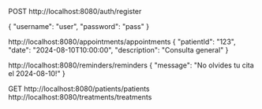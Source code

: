 POST
http://localhost:8080/auth/register

{
  "username": "user",
  "password": "pass"
}

http://localhost:8080/appointments/appointments
{
  "patientId": "123",
  "date": "2024-08-10T10:00:00",
  "description": "Consulta general"
}


http://localhost:8080/reminders/reminders
{
  "message": "No olvides tu cita el 2024-08-10!"
}


GET
http://localhost:8080/patients/patients
http://localhost:8080/treatments/treatments